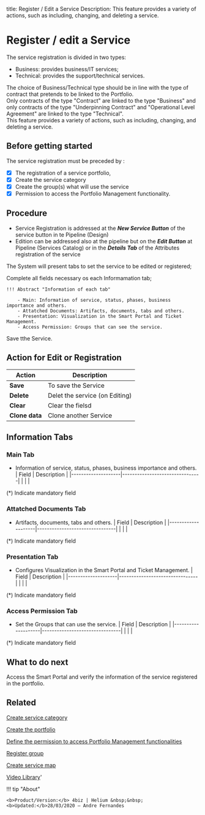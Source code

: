 title:  Register / Edit a Service
Description: This feature provides a variety of actions, such as including, changing, and deleting a service.

# Register / edit a Service

The service registration is divided in two types:

-   Business: provides business/IT services;
-   Technical: provides the support/technical services.

The choice of Business/Technical type should be in line with the type of contract that pretends to be linked to the Portfolio.  
Only contracts of the type "Contract" are linked to the type "Business" and only contracts of the type "Underpinning Contract" and "Operational Level Agreement" are linked to the type "Technical".  
This feature provides a variety of actions, such as including, changing, and deleting a service.

## Before getting started

The service registration must be preceded by :
-   [X]  The registration of a service portfolio,
-   [X]  Create the service category
-   [X]  Create the group(s) what will use the service
-   [X]  Permission to access the Portfolio Management functionality.

## Procedure

-   Service Registration is addressed at the ***New Service Button*** of the service button in te Pipeline (Design)
-   Edition can be addressed also at the pipeline but  on the ***Edit Button*** at Pipeline (Services Catalog) or in the ***Details Tab*** of the Attributes registration of the service 

The System will present tabs to set the service to be edited or registered;

Complete all fields necessary os each Informamation tab;

    !!! Abstract "Information of each tab"
    
        - Main: Information of service, status, phases, business importance and others.
        - Attatched Documents: Artifacts, documents, tabs and others.
        - Presentation: Visualization in the Smart Portal and Ticket Management.
        - Access Permission: Groups that can see the service.

Save tthe Service.

## Action for Edit or Registration

| Action             | Description                    |
|--------------------|--------------------------------|
| **Save**           | To save the Service            |
| **Delete**         | Delet the service (on Editing) |
| **Clear**          | Clear the fielsd               |
| **Clone data**     | Clone another Service          |

## Information Tabs

### Main Tab 
-   Information of service, status, phases, business importance and others.
| Field              | Description                    |
|--------------------|--------------------------------|
|                    |                                |

(*) Indicate mandatory field

### Attatched Documents Tab
-   Artifacts, documents, tabs and others.
| Field              | Description                    |
|--------------------|--------------------------------|
|                    |                                |

(*) Indicate mandatory field

### Presentation Tab 
-  Configures Visualization in the Smart Portal and Ticket Management.
| Field              | Description                    |
|--------------------|--------------------------------|
|                    |                                |

(*) Indicate mandatory field

### Access Permission Tab
- Set the Groups that can use the service.
| Field              | Description                    |
|--------------------|--------------------------------|
|                    |                                |

(*) Indicate mandatory field

## What to do next

Access the Smart Portal and verify the information of the service registered in
the portfolio.

## Related

[Create service category](/en-us/4biz-helium/processes/portfolio-and-catalog/configuration/create-service-category.html)

[Create the portfolio](/en-us/4biz-helium/processes/portfolio-and-catalog/use/create-the-portfolio.html)

[Define the permission to access Portfolio Management functionalities](/en-us/4biz-helium/processes/portfolio-and-catalog/configuration/access-portfolio-management.html)

[Register group](/en-us/4biz-helium/initial-settings/access-settings/user/register-groups.html)

[Create service map](/en-us/4biz-helium/processes/portfolio-and-catalog/use/create-service-map.html)

<i class='fa fa-youtube-play  fa-2x' style='color:#97ce17;vertical-align: middle;'> </i> [Video Library](https://www.youtube.com/playlist?list=PLB5qK2uzf2RNx1eXRaihDR_bxXjGhgFut)'

!!! tip "About"

    <b>Product/Version:</b> 4biz | Helium &nbsp;&nbsp;
    <b>Updated:</b>28/03/2020 – Andre Fernandes
